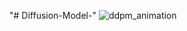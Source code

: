 "# Diffusion-Model-" 
![ddpm_animation](https://github.com/user-attachments/assets/3057ff0e-09dc-4f04-a18a-b68e6e31683e)
